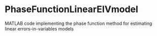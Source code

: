 # PhaseFunctionLinearEIVmodel
 MATLAB code implementing the phase function method for estimating linear errors-in-variables models
